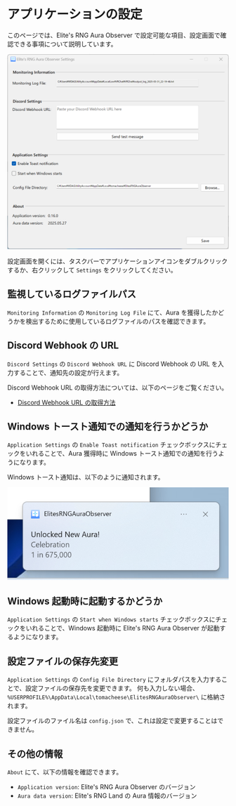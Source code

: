 # アプリケーションの設定

このページでは、Elite's RNG Aura Observer で設定可能な項目、設定画面で確認できる事項について説明しています。

![設定画面](/docs/assets/installation/settings-ui.png)

設定画面を開くには、タスクバーでアプリケーションアイコンをダブルクリックするか、右クリックして `Settings` をクリックしてください。

## 監視しているログファイルパス

`Monitoring Information` の `Monitoring Log File` にて、Aura を獲得したかどうかを検出するために使用しているログファイルのパスを確認できます。

## Discord Webhook の URL

`Discord Settings` の `Discord Webhook URL` に Discord Webhook の URL を入力することで、通知先の設定が行えます。

Discord Webhook URL の取得方法については、以下のページをご覧ください。

- [Discord Webhook URL の取得方法](get-discord-webhook-url.md)

## Windows トースト通知での通知を行うかどうか

`Application Settings` の `Enable Toast notification` チェックボックスにチェックをいれることで、Aura 獲得時に Windows トースト通知での通知を行うようになります。

Windows トースト通知は、以下のように通知されます。

![Windows トースト通知](/docs/assets/installation/unlocked-new-aura-toast.png)

## Windows 起動時に起動するかどうか

`Application Settings` の `Start when Windows starts` チェックボックスにチェックをいれることで、Windows 起動時に Elite's RNG Aura Observer が起動するようになります。

## 設定ファイルの保存先変更

`Application Settings` の `Config File Directory` にフォルダパスを入力することで、設定ファイルの保存先を変更できます。
何も入力しない場合、`%USERPROFILE%\AppData\Local\tomacheese\ElitesRNGAuraObserver\` に格納されます。

設定ファイルのファイル名は `config.json` で、これは設定で変更することはできません。

## その他の情報

`About` にて、以下の情報を確認できます。

- `Application version`: Elite's RNG Aura Observer のバージョン
- `Aura data version`: Elite's RNG Land の Aura 情報のバージョン
